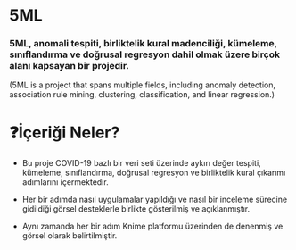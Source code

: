 # 5ML
### 5ML, anomali tespiti, birliktelik kural madenciliği, kümeleme, sınıflandırma ve doğrusal regresyon dahil olmak üzere birçok alanı kapsayan bir projedir.
(5ML is a project that spans multiple fields, including anomaly detection, association rule mining, clustering, classification, and linear regression.)

# ❓İçeriği Neler?

- Bu proje COVID-19 bazlı bir veri seti üzerinde aykırı değer tespiti, kümeleme, sınıflandırma, doğrusal regresyon ve birliktelik kural çıkarımı adımlarını içermektedir. 

- Her bir adımda nasıl uygulamalar yapıldığı ve nasıl bir inceleme sürecine gidildiği görsel desteklerle birlikte gösterilmiş ve açıklanmıştır.

- Aynı zamanda her bir adım Knime platformu üzerinden de denenmiş ve görsel olarak belirtilmiştir.

